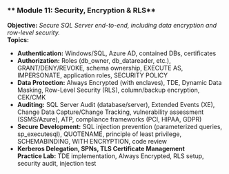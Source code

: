 ### ** Module 11: Security, Encryption & RLS**
**Objective:** *Secure SQL Server end-to-end, including data encryption and row-level security.*  
**Topics:**  
- **Authentication:** Windows/SQL, Azure AD, contained DBs, certificates  
- **Authorization:** Roles (db_owner, db_datareader, etc.), GRANT/DENY/REVOKE, schema ownership, EXECUTE AS, IMPERSONATE, application roles, SECURITY POLICY  
- **Data Protection:** Always Encrypted (with enclaves), TDE, Dynamic Data Masking, Row-Level Security (RLS), column/backup encryption, CEK/CMK  
- **Auditing:** SQL Server Audit (database/server), Extended Events (XE), Change Data Capture/Change Tracking, vulnerability assessment (SSMS/Azure), ATP, compliance frameworks (PCI, HIPAA, GDPR)  
- **Secure Development:** SQL injection prevention (parameterized queries, sp_executesql), QUOTENAME, principle of least privilege, SCHEMABINDING, WITH ENCRYPTION, code review  
- **Kerberos Delegation, SPNs, TLS Certificate Management**  
**Practice Lab:** TDE implementation, Always Encrypted, RLS setup, security audit, injection test
